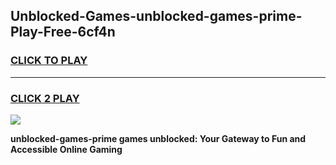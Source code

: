 
## Unblocked-Games-unblocked-games-prime-Play-Free-6cf4n
<h3>
<a href="https://premium76.site?title=unblocked-games-prime&ref=23A">CLICK TO PLAY</a></h3>
<hr>

<h3>
<a href="https://premium76.site?title=unblocked-games-prime&ref=23A">CLICK 2 PLAY</a>
  
</h3>

<a href="https://premium76.site?title=unblocked-games-prime&ref=23A"><img src="https://clearcache.store/games.png"></a>


**unblocked-games-prime games unblocked: Your Gateway to Fun and Accessible Online Gaming**
